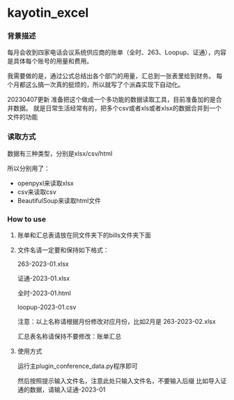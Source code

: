 # kayotin_excel

### 背景描述

每月会收到四家电话会议系统供应商的账单（全时、263、Loopup、证通），内容是具体每个账号的用量和费用。

我需要做的是，通过公式总结出各个部门的用量，汇总到一张表里给到财务。
每个月都这么搞一次真的挺烦的，所以就写了个派森实现下自动化。

20230407更新
准备把这个做成一个多功能的数据读取工具，目前准备加的是合并数据。
就是日常生活经常有的，把多个csv或者xls或者xlsx的数据合并到一个文件的功能


### 读取方式
数据有三种类型，分别是xlsx/csv/html

所以分别用了：
- openpyxl来读取xlsx
- csv来读取csv
- BeautifulSoup来读取html文件


### How to use
1. 账单和汇总表请放在同文件夹下的bills文件夹下面
2. 文件名请一定要和保持如下格式：
    
    263-2023-01.xlsx

    证通-2023-01.xlsx

    全时-2023-01.html

    loopup-2023-01.csv

    注意：以上名称请根据月份修改对应月份，比如2月是 263-2023-02.xlsx
    
    汇总表名称请保持不要修改：账单汇总
    
3. 使用方式
    
    运行主plugin_conference_data.py程序即可

    然后按照提示输入文件名，注意此处只输入文件名，不要输入后缀
    比如导入证通的数据，请输入证通-2023-01




